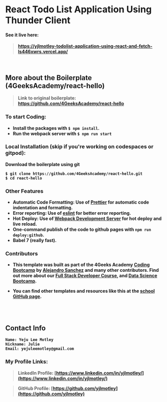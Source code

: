 # React Todo List Application Using Thunder Client


#### <b>See it live here:
> https://yjlmotley-todolist-application-using-react-and-fetch-ls446xwrs.vercel.app/
<b>

<br>

## More about the Boilerplate (4GeeksAcademy/react-hello)

> Link to original boilerplate: https://github.com/4GeeksAcademy/react-hello
</b>


### To start Coding:
- Install the packages with `$ npm install`.
- Run the webpack server with `$ npm run start`

### Local Installation (skip if you're working on codespaces or gitpod):
Download the boilerplate using git
```
$ git clone https://github.com/4GeeksAcademy/react-hello.git
$ cd react-hello
```

### Other Features
- Automatic Code Formatting: Use of [Prettier](https://prettier.io/) for automatic code indentation and formatting.
- Error reporting: Use of [eslint](https://eslint.org/) for better error reporting.
- Hot Deploy: Use of [Webpack Development Server](https://webpack.js.org/configuration/dev-server/) for hot deploy and live reload.
- One-command publish of the code to github pages with `npm run deploy:github`.
- Babel 7 (really fast).

### Contributors
- This template was built as part of the 4Geeks Academy [Coding Bootcamp](https://4geeksacademy.com/us/coding-bootcamp) by [Alejandro Sanchez](https://twitter.com/alesanchezr) and many other contributors. Find out more about our [Full Stack Developer Course](https://4geeksacademy.com/us/coding-bootcamps/part-time-full-stack-developer), and [Data Science Bootcamp](https://4geeksacademy.com/us/coding-bootcamps/datascience-machine-learning).

- You can find other templates and resources like this at the [school GitHub page](https://github.com/4geeksacademy/).

<br><br>

## Contact Info

```
Name: Yeju Lee Motley
Nickname: Julie
Email: yejuleemotley@gmail.com
```
### <b>My Profile Links:
> LinkedIn Profile: [https://www.linkedin.com/in/yjlmotley/](https://www.linkedin.com/in/yjlmotley/)

> GitHub Profile: [https://github.com/yjlmotley](https://github.com/yjlmotley)
</b>
